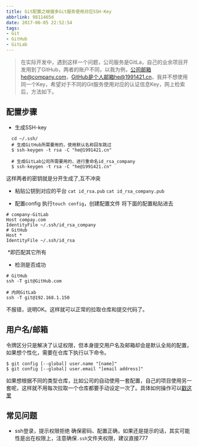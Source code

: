 ```yaml
---
title: Git配置之根据多Git服务使用对应SSH-Key
abbrlink: 9811465d
date: 2017-06-05 22:52:54
tags:
- Git
- GitHub
- GitLab
---
```


> 在实际开发中，遇到这样一个问题，公司服务是GitLa，自己的业余项目开发用到了GitHub，两者的账户不同，以我为例，公司邮箱he@company.com，GitHub是个人邮箱he@1991421.cn，我并不想使用同一个Key，希望对于不同的Git服务使用对应的认证信息Key，网上检索后，方法如下。

## 配置步骤

+ 生成SSH-key

```
  cd ~/.ssh/
  # 生成GitHub所需要用的，使用默认名称回车跳过
  $ ssh-keygen -t rsa -C "he@1991421.cn"

  # 生成GitLab公司所需要用的，进行重命名id_rsa_company
  $ ssh-keygen -t rsa -C "he@1991421.cn"
```

这样两者的密钥就是分开生成了,互不冲突

+ 粘贴公钥到对应的平台 
`cat id_rsa.pub`
`cat id_rsa_company.pub`

+ 配置config
执行`touch config`，创建配置文件
将下面的配置粘贴进去

```
# company-GitLab
Host compay.com
IdentityFile ~/.ssh/id_rsa_company
# GitHub
Host *
IdentityFile ~/.ssh/id_rsa
```

​    \*即匹配其它所有

+ 检测是否成功
```
# GitHub
ssh -T git@GitHub.com

# 内网GitLab
ssh -T git@192.168.1.150
```
不报错，说明OK。这样就可以正常的拉取仓库和提交代码了。

## 用户名/邮箱

令牌区分只是解决了认证权限，但本身提交用户名及邮箱却会是默认全局的配置，如果想个性化，需要在仓库下执行以下命令。

```
$ git config [--global] user.name "[name]"
$ git config [--global] user.email "[email address]"
```

如果想根据不同的类型仓库，比如公司的自动使用一套配置，自己的项目使用另一套呢，这样就不用每次拉取一个仓库都要手动设定一次了。具体如何操作可以[戳这里](https://1991421.cn/2019/07/06/115de663/)



## 常见问题

+ ssh登录，提示权限拒绝
确保密码、配置正确，如果还是提示的话，其实可能性是出在权限上，注意确保`.ssh`文件夹权限，建议直接777